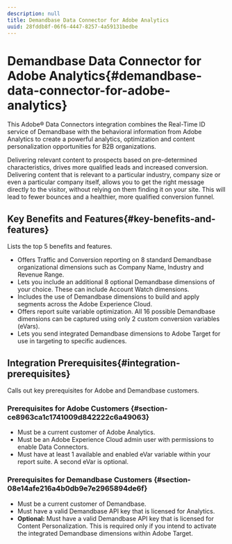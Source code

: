 ```yaml
---
description: null
title: Demandbase Data Connector for Adobe Analytics
uuid: 28fddb8f-06f6-4447-8257-4a59131bedbe
---
```


# Demandbase Data Connector for Adobe Analytics{#demandbase-data-connector-for-adobe-analytics}

This Adobe® Data Connectors integration combines the Real-Time ID service of Demandbase with the behavioral information from Adobe Analytics to create a powerful analytics, optimization and content personalization opportunities for B2B organizations.

Delivering relevant content to prospects based on pre-determined characteristics, drives more qualified leads and increased conversion. Delivering content that is relevant to a particular industry, company size or even a particular company itself, allows you to get the right message directly to the visitor, without relying on them finding it on your site. This will lead to fewer bounces and a healthier, more qualified conversion funnel.

## Key Benefits and Features{#key-benefits-and-features}

Lists the top 5 benefits and features.

* Offers Traffic and Conversion reporting on 8 standard Demandbase organizational dimensions such as Company Name, Industry and Revenue Range.
* Lets you include an additional 8 optional Demandbase dimensions of your choice. These can include Account Watch dimensions.
* Includes the use of Demandbase dimensions to build and apply segments across the Adobe Experience Cloud.
* Offers report suite variable optimization. All 16 possible Demandbase dimensions can be captured using only 2 custom conversion variables (eVars).
* Lets you send integrated Demandbase dimensions to Adobe Target for use in targeting to specific audiences.

## Integration Prerequisites{#integration-prerequisites}

Calls out key prerequisites for Adobe and Demandbase customers.

### Prerequisites for Adobe Customers {#section-ce8963ca1c1741009d842222c6a49063}

* Must be a current customer of Adobe Analytics.
* Must be an Adobe Experience Cloud admin user with permissions to enable Data Connectors.
* Must have at least 1 available and enabled eVar variable within your report suite. A second eVar is optional.

### Prerequisites for Demandbase Customers {#section-08e14afe216a4b0db9e7e2965894de6f}

* Must be a current customer of Demandbase.
* Must have a valid Demandbase API key that is licensed for Analytics.
* **Optional:** Must have a valid Demandbase API key that is licensed for Content Personalization. This is required only if you intend to activate the integrated Demandbase dimensions within Adobe Target.
